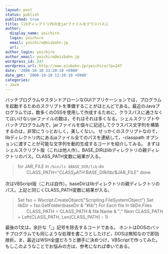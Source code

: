 ```yaml
---
layout: post
status: publish
published: true
title: libディレクトリ内の全jarファイルをクラスパスに
author:
  display_name: yoichiro
  login: yoichiro
  email: yoichiro@eisbahn.jp
  url: ''
author_login: yoichiro
author_email: yoichiro@eisbahn.jp
wordpress_id: 247
wordpress_url: http://www.eisbahn.jp/yoichiro/?p=247
date: '2006-10-18 21:20:10 +0900'
date_gmt: '2006-10-18 12:20:10 +0900'
categories:
- Java
---
```


バッチプログラムやスタンドアローンなGUIアプリケーションでは，プログラムを起動するためのスクリプトを準備することがほとんどである。最近のJavaプログラムでは，数多くのOSSを使用して作成するために，クラスパスに通さなくてはいけないjarファイルの数は，それはそれは多くなる。シェルスクリプトやバッチプログラム内で，jarファイルを個々に記述してクラスパス文字列を構築するのは，非常にうっとおしく，美しくない。
せっかくのスクリプトなので，libディレクトリ内にあるjaファイル全てのパスを連結して，-classpath オプションに渡すことが可能な文字列を動的生成するコードを紹介してみる。
まずはシェルスクリプト版（これは他人作）。BASE_DIRはlibディレクトリの親ディレクトリのパス。CLASS_PATH変数に結果が入る。

>for JAR_FILE in `/bin/ls $BASE_DIR/lib` do
　　CLASS_PATH="$CLASS_PATH:$BASE_DIR/lib/$JAR_FILE"
done

次はVBScript版（これは自作）。baseDirはlibディレクトリの親ディレクトリのパス。上記と同じくCLASS_PATH変数に結果が入る。

>Set fso = Wscript.CreateObject("Scripting.FileSystemObject")
Set libDir = fso.GetFolder(baseDir & "¥lib")
For Each file In libDir.Files
　　CLASS_PATH = CLASS_PATH & file.Name & ";"
Next
CLASS_PATH = Left(CLASS_PATH, Len(CLASS_PATH) - 1)

最後の1文は，余計な「;」記号を除去するコードである。
ホントはDOSのバッチプログラムでも同じような処理を書こうとしたけど，DOSは無知なので即効挫折。ま，最近はWSH全盛だろうと勝手に決めつけ，VBScriptで作ってみた。
もしこのようなことでお悩みの方は，参考になれば幸いである。
